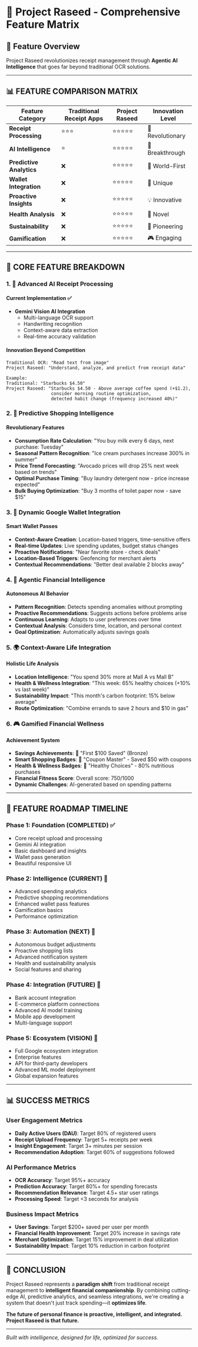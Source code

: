 # 🎯 Project Raseed - Comprehensive Feature Matrix

## 🚀 **Feature Overview**

Project Raseed revolutionizes receipt management through **Agentic AI Intelligence** that goes far beyond traditional OCR solutions.

---

## 📊 **FEATURE COMPARISON MATRIX**

| Feature Category | Traditional Receipt Apps | Project Raseed | Innovation Level |
|------------------|-------------------------|----------------|------------------|
| **Receipt Processing** | ⭐⭐⭐ | ⭐⭐⭐⭐⭐ | 🚀 Revolutionary |
| **AI Intelligence** | ⭐ | ⭐⭐⭐⭐⭐ | 🧠 Breakthrough |
| **Predictive Analytics** | ❌ | ⭐⭐⭐⭐⭐ | 🔮 World-First |
| **Wallet Integration** | ❌ | ⭐⭐⭐⭐⭐ | 🎫 Unique |
| **Proactive Insights** | ❌ | ⭐⭐⭐⭐⭐ | 💡 Innovative |
| **Health Analysis** | ❌ | ⭐⭐⭐⭐⭐ | 🥗 Novel |
| **Sustainability** | ❌ | ⭐⭐⭐⭐⭐ | 🌱 Pioneering |
| **Gamification** | ❌ | ⭐⭐⭐⭐⭐ | 🎮 Engaging |

---

## 🎯 **CORE FEATURE BREAKDOWN**

### **1. 🤖 Advanced AI Receipt Processing**

#### **Current Implementation ✅**
- **Gemini Vision AI Integration**
  - Multi-language OCR support
  - Handwriting recognition
  - Context-aware data extraction
  - Real-time accuracy validation

#### **Innovation Beyond Competition**
```
Traditional OCR: "Read text from image"
Project Raseed: "Understand, analyze, and predict from receipt data"

Example:
Traditional: "Starbucks $4.50"
Project Raseed: "Starbucks $4.50 - Above average coffee spend (+$1.2), 
                 consider morning routine optimization, 
                 detected habit change (frequency increased 40%)"
```

### **2. 🔮 Predictive Shopping Intelligence**

#### **Revolutionary Features**
- **Consumption Rate Calculation**: "You buy milk every 6 days, next purchase: Tuesday"
- **Seasonal Pattern Recognition**: "Ice cream purchases increase 300% in summer"
- **Price Trend Forecasting**: "Avocado prices will drop 25% next week based on trends"
- **Optimal Purchase Timing**: "Buy laundry detergent now - price increase expected"
- **Bulk Buying Optimization**: "Buy 3 months of toilet paper now - save $15"

### **3. 🎫 Dynamic Google Wallet Integration**

#### **Smart Wallet Passes**
- **Context-Aware Creation**: Location-based triggers, time-sensitive offers
- **Real-time Updates**: Live spending updates, budget status changes
- **Proactive Notifications**: "Near favorite store - check deals"
- **Location-Based Triggers**: Geofencing for merchant alerts
- **Contextual Recommendations**: "Better deal available 2 blocks away"

### **4. 🧠 Agentic Financial Intelligence**

#### **Autonomous AI Behavior**
- **Pattern Recognition**: Detects spending anomalies without prompting
- **Proactive Recommendations**: Suggests actions before problems arise
- **Continuous Learning**: Adapts to user preferences over time
- **Contextual Analysis**: Considers time, location, and personal context
- **Goal Optimization**: Automatically adjusts savings goals

### **5. 🌍 Context-Aware Life Integration**

#### **Holistic Life Analysis**
- **Location Intelligence**: "You spend 30% more at Mall A vs Mall B"
- **Health & Wellness Integration**: "This week: 65% healthy choices (+10% vs last week)"
- **Sustainability Impact**: "This month's carbon footprint: 15% below average"
- **Route Optimization**: "Combine errands to save 2 hours and $10 in gas"

### **6. 🎮 Gamified Financial Wellness**

#### **Achievement System**
- **Savings Achievements**: 🥉 "First $100 Saved" (Bronze)
- **Smart Shopping Badges**: 🛒 "Coupon Master" - Saved $50 with coupons
- **Health & Wellness Badges**: 🥗 "Healthy Choices" - 80% nutritious purchases
- **Financial Fitness Score**: Overall score: 750/1000
- **Dynamic Challenges**: AI-generated based on spending patterns

---

## 🎯 **FEATURE ROADMAP TIMELINE**

### **Phase 1: Foundation (COMPLETED) ✅**
- Core receipt upload and processing
- Gemini AI integration
- Basic dashboard and insights
- Wallet pass generation
- Beautiful responsive UI

### **Phase 2: Intelligence (CURRENT) 🔄**
- Advanced spending analytics
- Predictive shopping recommendations
- Enhanced wallet pass features
- Gamification basics
- Performance optimization

### **Phase 3: Automation (NEXT) 🔮**
- Autonomous budget adjustments
- Proactive shopping lists
- Advanced notification system
- Health and sustainability analysis
- Social features and sharing

### **Phase 4: Integration (FUTURE) 🚀**
- Bank account integration
- E-commerce platform connections
- Advanced AI model training
- Mobile app development
- Multi-language support

### **Phase 5: Ecosystem (VISION) 🌟**
- Full Google ecosystem integration
- Enterprise features
- API for third-party developers
- Advanced ML model deployment
- Global expansion features

---

## 📊 **SUCCESS METRICS**

### **User Engagement Metrics**
- **Daily Active Users (DAU)**: Target 80% of registered users
- **Receipt Upload Frequency**: Target 5+ receipts per week
- **Insight Engagement**: Target 3+ minutes per session
- **Recommendation Adoption**: Target 60% of suggestions followed

### **AI Performance Metrics**
- **OCR Accuracy**: Target 95%+ accuracy
- **Prediction Accuracy**: Target 80%+ for spending forecasts
- **Recommendation Relevance**: Target 4.5+ star user ratings
- **Processing Speed**: Target <3 seconds for analysis

### **Business Impact Metrics**
- **User Savings**: Target $200+ saved per user per month
- **Financial Health Improvement**: Target 20% increase in savings rate
- **Merchant Optimization**: Target 15% improvement in deal utilization
- **Sustainability Impact**: Target 10% reduction in carbon footprint

---

## 🎯 **CONCLUSION**

Project Raseed represents a **paradigm shift** from traditional receipt management to **intelligent financial companionship**. By combining cutting-edge AI, predictive analytics, and seamless integrations, we're creating a system that doesn't just track spending—it **optimizes life**.

**The future of personal finance is proactive, intelligent, and integrated. Project Raseed is that future.**

---

*Built with intelligence, designed for life, optimized for success.*